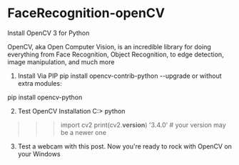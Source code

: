 # FaceRecognition-openCV

Install OpenCV 3 for Python 

OpenCV, aka Open Computer Vision, is an incredible library for doing everything from Face Recognition, Object Recognition, to edge detection, image manipulation, and much more

1. Install Via PIP
pip install opencv-contrib-python --upgrade
or without extra modules:

pip install opencv-python 


2. Test OpenCV Installation
C:\> python
>>> import cv2
>>> print(cv2.__version__)
'3.4.0' # your version may be a newer one


3. Test a webcam with this post.
Now you're ready to rock with OpenCV on your Windows
